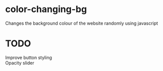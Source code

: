 # color-changing-bg

Changes the background colour of the website randomly using javascript

# TODO
Improve button styling\
Opacity slider 
